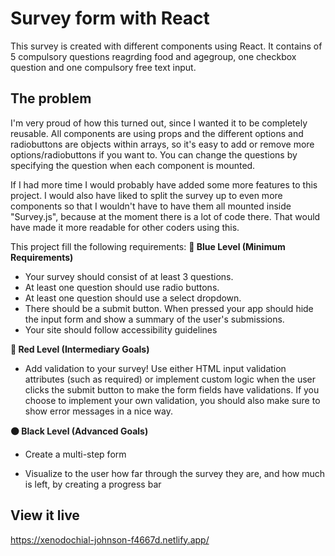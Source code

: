 # Survey form with React

This survey is created with different components using React.
It contains of 5 compulsory questions reagrding food and agegroup, one checkbox question and one compulsory free text input.

## The problem

I'm very proud of how this turned out, since I wanted it to be completely reusable. All components are using props and the different options and radiobuttons are objects within arrays, so it's easy to add or remove more options/radiobuttons if you want to. You can change the questions by specifying the question when each component is mounted.

If I had more time I would probably have added some more features to this project. I would also have liked to split the survey up to even more components so that I wouldn't have to have them all mounted inside "Survey.js", because at the moment there is a lot of code there. That would have made it more readable for other coders using this.

This project fill the following requirements:
**🔵  Blue Level (Minimum Requirements)**

- Your survey should consist of at least 3 questions.
- At least one question should use radio buttons.
- At least one question should use a select dropdown.
- There should be a submit button. When pressed your app should hide the input form and show a summary of the user's submissions.
- Your site should follow accessibility guidelines

**🔴  Red Level (Intermediary Goals)**
- Add validation to your survey! Use either HTML input validation attributes (such as required) or implement custom logic when the user clicks the submit button to make the form fields have validations. If you choose to implement your own validation, you should also make sure to show error messages in a nice way.

**⚫  Black Level (Advanced Goals)**

- Create a multi-step form

- Visualize to the user how far through the survey they are, and how much is left, by creating a progress bar



## View it live
https://xenodochial-johnson-f4667d.netlify.app/

